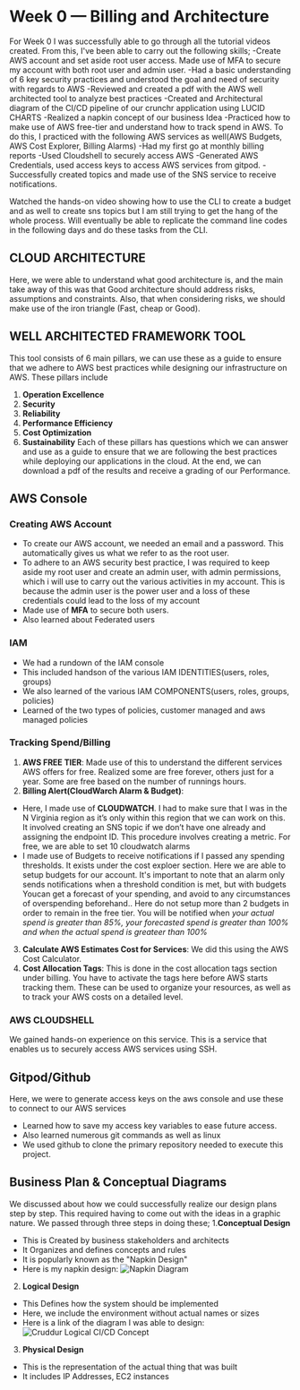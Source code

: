 # Week 0 — Billing and Architecture
For Week 0 I was successfully able to go through all the tutorial videos created. From this, I've been able to carry out the following skills;
-Create AWS account and set aside root user access. Made use of MFA to secure my account with both root user and admin user.
-Had a basic understanding of 6 key security practices and understood the goal and need of security with regards to AWS 
-Reviewed and created a pdf with the AWS well architected tool to analyze best practices
-Created and Architectural diagram of the CI/CD pipeline of our crunchr application using LUCID CHARTS
-Realized a napkin concept of our business Idea
-Practiced how to make use of AWS free-tier and understand how to track spend in AWS. To do this, I practiced with the following AWS services as well(AWS Budgets, AWS Cost Explorer, Billing Alarms)
-Had my first go at monthly billing reports
-Used Cloudshell to securely access AWS 
-Generated AWS Credentials, used access keys to access AWS services from gitpod.
-Successfully created topics and made use of the SNS service to receive notifications. 

Watched the hands-on video showing how to use the CLI to create a budget and as well to create sns topics but I am still trying to get the hang of the whole process. Will eventually be able to replicate the command line codes in the following days and do these tasks from the CLI.

## CLOUD ARCHITECTURE
Here, we were able to understand what good architecture is, and the main take away of this was that Good architecture should address risks, assumptions and constraints. Also, that when considering risks, we should make use of the iron triangle (Fast, cheap or Good). 

## WELL ARCHITECTED FRAMEWORK TOOL
This tool consists of 6 main pillars, we can use these as a guide to ensure that we adhere to AWS best practices while designing our infrastructure on AWS. These pillars include
1. **Operation Excellence**
2. **Security**
3. **Reliability**
4. **Performance Efficiency**
5. **Cost Optimization**
6. **Sustainability**
Each of these pillars has questions which we can answer and use as a guide to ensure that we are following the best practices while deploying our applications in the cloud. At the end, we can download a pdf of the results and receive a grading of our Performance. 

## AWS Console 

### Creating AWS Account
- To create our AWS account, we needed an email and a password. This automatically gives us what we refer to as the root user. 
- To adhere to an AWS security best practice, I was required to keep aside my root user and create an admin user, with admin permissions, which i will use to carry out the various activities in my account. This is because the admin user is the power user and a loss of these credentials could lead to the loss of my account
- Made use of **MFA** to secure both users. 
- Also learned about Federated users 

### IAM 
- We had a rundown of the IAM console
- This included handson of the various IAM IDENTITIES(users, roles, groups)
- We also learned of the various IAM COMPONENTS(users, roles, groups, policies)
- Learned of the two types of policies, customer managed and aws managed policies 

### Tracking Spend/Billing
1. **AWS FREE TIER**: Made use of this to understand the different services AWS offers for free. Realized some are free forever, others just for a year. Some are free based on the number of runnings hours. 
2. **Billing Alert(CloudWarch Alarm & Budget)**: 
- Here, I made use of **CLOUDWATCH**. I had to make sure that I was  in the N Virginia region as it’s only within this region that we can work on this. It involved creating an SNS topic if we don’t have one already and assigning the endpoint ID. This procedure involves creating a metric. For free, we are able to set 10 cloudwatch alarms
- I made use of Budgets to receive notifications if I passed any spending thresholds. It exists under the cost exploer section. Here we are able to setup budgets for our account. It's important to note that an alarm only sends notifications when a threshold condition is met, but with budgets Youcan get a forecast of your spending, and avoid to any circumstances of overspending beforehand.. Here do not setup more than 2 budgets in order to remain in the free tier. You will be notified when *your actual spend is greater than 85%, your forecasted spend is greater than 100% and when the actual spend is greateer than 100%*
3. **Calculate AWS Estimates Cost for Services**: We did this using the AWS Cost Calculator.
4. **Cost Allocation Tags**: This is done in the cost allocation tags section under billing. You have to activate the tags here before AWS starts tracking them. These can be used to organize your resources, as well as to track your AWS costs on a detailed level.

### AWS CLOUDSHELL
We gained hands-on experience on this service. This is a service that enables us to securely access AWS services using SSH. 

## Gitpod/Github
Here, we were to generate access keys on the aws console and use these to connect to our AWS services
- Learned how to save my access key variables to ease future access. 
- Also learned numerous git commands as well as linux 
- We used github to clone the primary repository needed to execute this project.

## Business Plan & Conceptual Diagrams
We discussed about how we could successfully realize our design plans step by step. This required having to come out with the ideas in a graphic nature. We passed through three steps in doing these;
1.**Conceptual Design**
- This is Created by business stakeholders and architects
- It Organizes and defines concepts and rules
- It is popularly known as the "Napkin Design"
- Here is my napkin design: ![Napkin Diagram](https://freeimage.host/i/HGzeMXa)
2. **Logical Design**
- This Defines how the system should be implemented
- Here, we include the environment without actual names or sizes
- Here is a link of the diagram I was able to design: ![Cruddur Logical CI/CD Concept](https://lucid.app/lucidchart/80785cdc-2138-4d03-8049-036331388c9b/edit?viewport_loc=-361%2C1095%2C2848%2C1666%2C0_0&invitationId=inv_832c6c02-d666-48e7-9629-04745b0c72c0)
3. **Physical Design**
- This is the representation of the actual thing that was built
- It includes IP Addresses, EC2 instances
